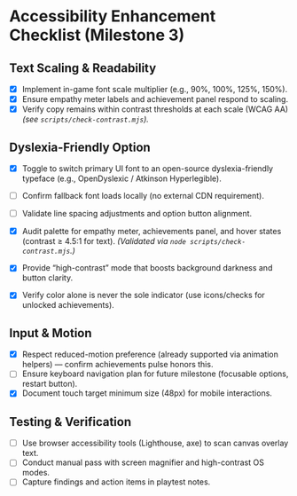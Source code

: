 # Accessibility Enhancement Checklist (Milestone 3)

## Text Scaling & Readability
- [x] Implement in-game font scale multiplier (e.g., 90%, 100%, 125%, 150%).
- [x] Ensure empathy meter labels and achievement panel respond to scaling.
- [x] Verify copy remains within contrast thresholds at each scale (WCAG AA) *(see `scripts/check-contrast.mjs`).*

## Dyslexia-Friendly Option
- [x] Toggle to switch primary UI font to an open-source dyslexia-friendly typeface (e.g., OpenDyslexic / Atkinson Hyperlegible).
- [ ] Confirm fallback font loads locally (no external CDN requirement).
- [ ] Validate line spacing adjustments and option button alignment.

- [x] Audit palette for empathy meter, achievements panel, and hover states (contrast ≥ 4.5:1 for text). *(Validated via `node scripts/check-contrast.mjs`.)*
- [x] Provide “high-contrast” mode that boosts background darkness and button clarity.
- [x] Verify color alone is never the sole indicator (use icons/checks for unlocked achievements).

## Input & Motion
- [x] Respect reduced-motion preference (already supported via animation helpers) — confirm achievements pulse honors this.
- [ ] Ensure keyboard navigation plan for future milestone (focusable options, restart button).
- [x] Document touch target minimum size (48px) for mobile interactions.

## Testing & Verification
- [ ] Use browser accessibility tools (Lighthouse, axe) to scan canvas overlay text.
- [ ] Conduct manual pass with screen magnifier and high-contrast OS modes.
- [ ] Capture findings and action items in playtest notes.
